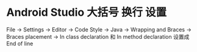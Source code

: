 # Android Studio 大括号 换行 设置

File -> Settings -> Editor -> Code Style -> Java -> Wrapping and Braces -> Braces placement -> In class declaration 和 In method declaration 设置成End of line